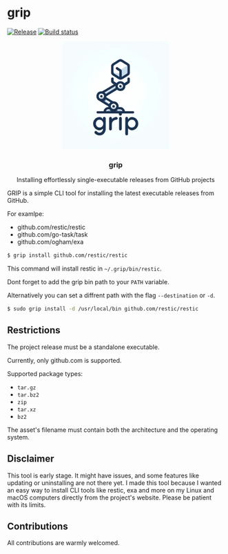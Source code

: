 # grip 

[![Release](https://img.shields.io/github/release/alexjoedt/grip.svg?style=for-the-badge)](https://github.com/alexjoedt/grip/releases/latest)
[![Build status](https://img.shields.io/github/actions/workflow/status/alexjoedt/grip/go.yml?style=for-the-badge&branch=main)](https://github.com/alexjoedt/grip/actions?workflow=go)

<p align="center">
  <img alt="Grip Logo" src="assets/grip.png" height="250" />
  <h3 align="center">grip</h3>
  <p align="center">Installing effortlessly single-executable releases from GitHub projects </p>
</p>

GRIP is a simple CLI tool for installing the latest executable releases from GitHub.

For examlpe:
- github.com/restic/restic
- github.com/go-task/task
- github.com/ogham/exa

```bash
$ grip install github.com/restic/restic
```

This command will install restic in `~/.grip/bin/restic`.

Dont forget to add the grip bin path to your `PATH` variable.

Alternatively you can set a diffrent path with the flag `--destination` or `-d`.

```bash
$ sudo grip install -d /usr/local/bin github.com/restic/restic
```

## Restrictions

The project release must be a standalone executable.

Currently, only github.com is supported.

Supported package types:
- `tar.gz`
- `tar.bz2`
- `zip`
- `tar.xz`
- `bz2`

The asset's filename must contain both the architecture and the operating system.

## Disclaimer

This tool is early stage. It might have issues, and some features like updating or uninstalling are not there yet. 
I made this tool because I wanted an easy way to install CLI tools like restic, exa and more on my Linux and macOS computers directly from the project's website. Please be patient with its limits.

## Contributions

All contributions are warmly welcomed.
